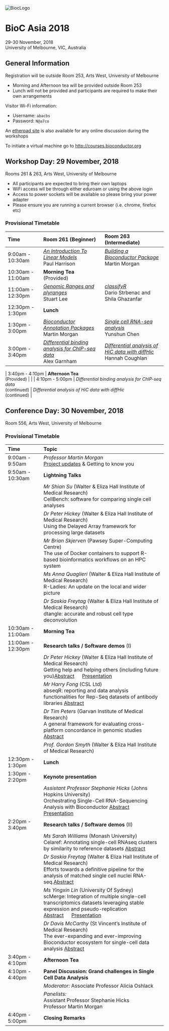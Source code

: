 <img src="https://bioconductor.org/images/logo_bioconductor.gif" alt="BiocLogo">

# BioC Asia 2018

29-30 November, 2018  
University of Melbourne, VIC, Australia  

## General Information

Registration will be outside Room 253, Arts West, University of Melbourne

- Morning and Afternoon tea will be provided outside Room 253
- Lunch will not be provided and participants are required to make their own arrangements

Visitor Wi-Fi information:

- Username: `abacbs`
- Password: `N@a7co`

An [etherpad site](https://pad.carpentries.org/BiocAsia2018) is also available for any online discussion during the workshops

To initiate a virtual machine go to http://courses.bioconductor.org

## Workshop Day: 29 November, 2018

Rooms 261 & 263, Arts West, University of Melbourne

- All participants are expected to bring their own laptops
- WiFi access wll be through either eduroam or using the above login
- Access to power sockets will be available so please bring your power adapter
- Please ensure you are running a current browser (i.e. chrome, firefox etc)

### Provisional Timetable

| Time | Room 261 (Beginner) | Room 263 (Intermediate) |
|:--------------- |:----------------------------- |:----------------------------- |
| 9:00am - 10:30am | [*An Introduction To Linear Models*](https://monashbioinformaticsplatform.github.io/r-linear-abacbs2018/) <br> Paul Harrison | [*Building a Bioconductor Package*](https://github.com/Bioconductor/BiocIntro/blob/BiocAsia-2018/vignettes/A01-Package-Development.Rmd) <br> Martin Morgan |
| 10:30am - 11:00am | **Morning Tea** <br> (Provided) |
| 11:00am - 12:30pm | [*Genomic Ranges and plyranges*](https://sa-lee.github.io/plyranges/articles/common-tasks.html) <br> Stuart Lee |[*classifyR*](https://github.com/SydneyBioX/TrainClassifyR) <br> Dario Strbenac and Shila Ghazanfar |
| 12:30pm - 1:30pm | **Lunch**  | |
| 1:30pm - 3:00pm | [*Bioconductor Annotation Packages*](https://github.com/Bioconductor/BiocIntro/blob/BiocAsia-2018/vignettes/A02-Annotation.Rmd) <br> Martin Morgan | [*Single cell RNA-seq analysis*](http://bioinf.wehi.edu.au/edgeR/10X.pdf) <br> Yunshun Chen |
| 3:00pm - 3:40pm | [*Differential binding analysis for ChIP-seq data*](https://github.com/algarnham/ChIP-seq-workshop) <br> Alex Garnham | [*Differential analysis of HiC data with diffHic*](https://github.com/hcoughlan/diffHicTutorialBioCAsia2018) <br> Hannah Coughlan |

| 3:40pm - 4:10pm | **Afternoon Tea** <br> (Provided) | |
| 4:10pm - 5:00pm | *Differential binding analysis for ChIP-seq data* <br> (continued) | *Differential analysis of HiC data with diffHic* <br> (continued) |


## Conference Day: 30 November, 2018

Room 556, Arts West, University of Melbourne

### Provisional Timetable

| Time | Topic |
|:-------------- |:------------------------------------- |
| 9:00am - 9:50am | *Professor Martin Morgan* <br> [Project updates](https://docs.google.com/presentation/d/e/2PACX-1vSve7UUr6B3lpRBn8PIAHjXGhrC2lHfeZ7dDmdWkjzVlJjErJD_bNqjgVDBXTBdgKEq_AOpyoNX8uHt/pub?start=false&loop=false&delayms=3000) & Getting to know you |
| 9:50am - 10:30am | **Lightning Talks** |
|              | *Mr Shian Su* (Walter & Eliza Hall Institute of Medical Research) <br> CellBench: software for comparing single cell analyses |
|              | *Dr Peter Hickey* (Walter & Eliza Hall Institute of Medical Research) <br> Using the Delayed Array framework for processing large datasets |
|              | *Mr Brian Skjerven* (Pawsey Super-Computing Centre) <br> The use of Docker containers to support R-based bioinformatics workflows on an HPC system |
|              | *Ms Anna Quaglieri* (Walter & Eliza Hall Institute of Medical Research) <br> R-Ladies: An update on the local and wider picture |
|              | *Dr Saskia Freytag* (Walter & Eliza Hall Institute of Medical Research) <br> dtangle: accurate and robust cell type deconvolution |
| 10:30am - 11:00am |  **Morning Tea** |
| 11:00am - 12:30pm | **Research talks / Software demos** (I) |
|            | *Dr Peter Hickey* (Walter & Eliza Hall Institute of Medical Research) <br> Getting help and helping others (including future you)[Abstract](abstracts/hickey.html) &emsp; [Presentation](https://www.peterhickey.org/talk/2018-11-30-biocasia_2018/)|
|            | *Mr Harry Fong* (CSL Ltd) <br> abseqR: reporting and data analysis functionalities for Rep-Seq datasets of antibody libraries [Abstract](abstracts/fong.html) |
|           | *Dr Tim Peters* (Garvan Institute of Medical Research) <br> A general framework for evaluating cross-platform concordance in genomic studies [Abstract](abstracts/peters.html) |
|           | *Prof. Gordon Smyth* (Walter & Eliza Hall Institute of Medical Research) | |
| 12:30pm - 1:30pm | **Lunch** |
| 1:30pm - 2:20pm  | **Keynote presentation** |
|                  | *Assistant Professor Stephanie Hicks* (Johns Hopkins University) <br> Orchestrating Single-Cell RNA-Sequencing Analysis with Bioconductor [Abstract](abstracts/hicks.html) &emsp; [Presentation](https://speakerdeck.com/stephaniehicks/orchestrating-single-cell-rna-sequencing-analysis-with-bioconductor) | 
| 2:20pm - 3:40pm  | **Research talks / Software demos** (II) | 
|          | *Ms Sarah Williams* (Monash University) <br> Celaref: Annotating single-cell RNAseq clusters by similarity to reference datasets [Abstract](abstracts/williams.html) |
|          | *Dr Saskia Freytag* (Walter & Eliza Hall Institute of Medical Research) <br> Efforts towards a definitive pipeline for the analysis of matched single cell nuclei RNA-seq.[Abstract](abstracts/freytag.html) |
|          | *Ms Yingxin Lin* (University Of Sydney) <br> scMerge: Integration of multiple single-cell transcriptomics datasets leveraging stable expression and pseudo-replication <br> [Abstract](abstracts/lin.html) &emsp; [Presentation](https://yingxinlin.github.io/talk/biocasia2018/) |
|          | *Dr Davis McCarthy* (St Vincent’s Institute of Medical Research) <br> The ever-expanding and ever-improving Bioconductor ecosystem for single-cell data analysis [Abstract](abstracts/mccarthy.html)|
| 3:40pm - 4:10pm | **Afternoon Tea** | 
| 4:10pm - 4:40pm | **Panel Discussion: Grand challenges in Single Cell Data Analysis** |
|           | *Moderator:* Associate Professor Alicia Oshlack |
|           | *Panelists:* <br> Assistant Professor Stephanie Hicks <br> Professor Martin Morgan |
| 4:40pm - 5:00pm | **Closing Remarks** |

